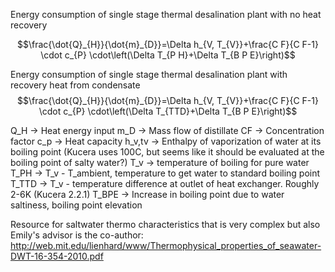 Energy consumption of single stage thermal desalination plant with no heat recovery

$$\frac{\dot{Q}_{H}}{\dot{m}_{D}}=\Delta h_{V, T_{V}}+\frac{C F}{C F-1} \cdot c_{P} \cdot\left(\Delta T_{P H}+\Delta T_{B P E}\right)$$

Energy consumption of single stage thermal desalination plant with recovery heat from condensate
$$\frac{\dot{Q}_{H}}{\dot{m}_{D}}=\Delta h_{V, T_{V}}+\frac{C F}{C F-1} \cdot c_{P} \cdot\left(\Delta T_{TTD}+\Delta T_{B P E}\right)$$

Q_H -> Heat energy input
m_D -> Mass flow of distillate
CF -> Concentration factor
c_p -> Heat capacity
h_v,tv -> Enthalpy of vaporization of water at its boiling point (Kucera uses 100C, but seems like it should be evaluated at the boiling point of salty water?)
T_v -> temperature of boiling for pure water
T_PH -> T_v - T_ambient, temperature to get water to standard boiling point
T_TTD -> T_v - temperature difference at outlet of heat exchanger. Roughly 2-6K (Kucera 2.2.1)
T_BPE -> Increase in boiling point due to water saltiness, boiling point elevation

Resource for saltwater thermo characteristics that is very complex but also Emily's advisor is the co-author: 
http://web.mit.edu/lienhard/www/Thermophysical_properties_of_seawater-DWT-16-354-2010.pdf


